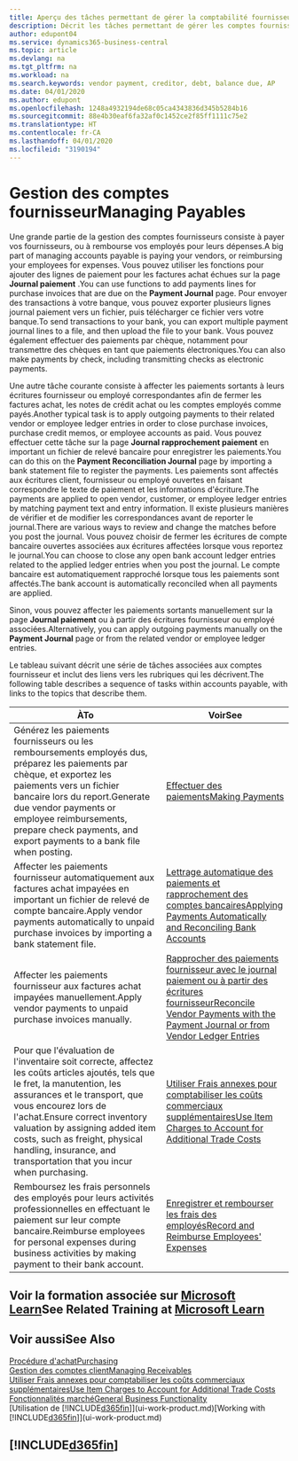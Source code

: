 ```yaml
---
title: Aperçu des tâches permettant de gérer la comptabilité fournisseur| Microsoft Docs
description: Décrit les tâches permettant de gérer les comptes fournisseur, par exemple, le paiement des créditeurs ou l'affectation de paiements sortants aux écritures pour fermer des factures ou des notes de crédit.
author: edupont04
ms.service: dynamics365-business-central
ms.topic: article
ms.devlang: na
ms.tgt_pltfrm: na
ms.workload: na
ms.search.keywords: vendor payment, creditor, debt, balance due, AP
ms.date: 04/01/2020
ms.author: edupont
ms.openlocfilehash: 1248a4932194de68c05ca4343836d345b5284b16
ms.sourcegitcommit: 88e4b30eaf6fa32af0c1452ce2f85ff1111c75e2
ms.translationtype: HT
ms.contentlocale: fr-CA
ms.lasthandoff: 04/01/2020
ms.locfileid: "3190194"
---
```

# <a name="managing-payables"></a><span data-ttu-id="41b7e-103">Gestion des comptes fournisseur</span><span class="sxs-lookup"><span data-stu-id="41b7e-103">Managing Payables</span></span>

<span data-ttu-id="41b7e-104">Une grande partie de la gestion des comptes fournisseurs consiste à payer vos fournisseurs, ou à rembourse vos employés pour leurs dépenses.</span><span class="sxs-lookup"><span data-stu-id="41b7e-104">A big part of managing accounts payable is paying your vendors, or reimbursing your employees for expenses.</span></span> <span data-ttu-id="41b7e-105">Vous pouvez utiliser les fonctions pour ajouter des lignes de paiement pour les factures achat échues sur la page **Journal paiement** .</span><span class="sxs-lookup"><span data-stu-id="41b7e-105">You can use functions to add payments lines for purchase invoices that are due on the **Payment Journal** page.</span></span> <span data-ttu-id="41b7e-106">Pour envoyer des transactions à votre banque, vous pouvez exporter plusieurs lignes journal paiement vers un fichier, puis télécharger ce fichier vers votre banque.</span><span class="sxs-lookup"><span data-stu-id="41b7e-106">To send transactions to your bank, you can export multiple payment journal lines to a file, and then upload the file to your bank.</span></span> <span data-ttu-id="41b7e-107">Vous pouvez également effectuer des paiements par chèque, notamment pour transmettre des chèques en tant que paiements électroniques.</span><span class="sxs-lookup"><span data-stu-id="41b7e-107">You can also make payments by check, including transmitting checks as electronic payments.</span></span>

<span data-ttu-id="41b7e-108">Une autre tâche courante consiste à affecter les paiements sortants à leurs écritures fournisseur ou employé correspondantes afin de fermer les factures achat, les notes de crédit achat ou les comptes employés comme payés.</span><span class="sxs-lookup"><span data-stu-id="41b7e-108">Another typical task is to apply outgoing payments to their related vendor or employee ledger entries in order to close purchase invoices, purchase credit memos, or employee accounts as paid.</span></span> <span data-ttu-id="41b7e-109">Vous pouvez effectuer cette tâche sur la page **Journal rapprochement paiement** en important un fichier de relevé bancaire pour enregistrer les paiements.</span><span class="sxs-lookup"><span data-stu-id="41b7e-109">You can do this on the **Payment Reconciliation Journal** page by importing a bank statement file to register the payments.</span></span> <span data-ttu-id="41b7e-110">Les paiements sont affectés aux écritures client, fournisseur ou employé ouvertes en faisant correspondre le texte de paiement et les informations d'écriture.</span><span class="sxs-lookup"><span data-stu-id="41b7e-110">The payments are applied to open vendor, customer, or employee ledger entries by matching payment text and entry information.</span></span> <span data-ttu-id="41b7e-111">Il existe plusieurs manières de vérifier et de modifier les correspondances avant de reporter le journal.</span><span class="sxs-lookup"><span data-stu-id="41b7e-111">There are various ways to review and change the matches before you post the journal.</span></span> <span data-ttu-id="41b7e-112">Vous pouvez choisir de fermer les écritures de compte bancaire ouvertes associées aux écritures affectées lorsque vous reportez le journal.</span><span class="sxs-lookup"><span data-stu-id="41b7e-112">You can choose to close any open bank account ledger entries related to the applied ledger entries when you post the journal.</span></span> <span data-ttu-id="41b7e-113">Le compte bancaire est automatiquement rapproché lorsque tous les paiements sont affectés.</span><span class="sxs-lookup"><span data-stu-id="41b7e-113">The bank account is automatically reconciled when all payments are applied.</span></span>

<span data-ttu-id="41b7e-114">Sinon, vous pouvez affecter les paiements sortants manuellement sur la page **Journal paiement** ou à partir des écritures fournisseur ou employé associées.</span><span class="sxs-lookup"><span data-stu-id="41b7e-114">Alternatively, you can apply outgoing payments manually on the **Payment Journal** page or from the related vendor or employee ledger entries.</span></span>

<span data-ttu-id="41b7e-115">Le tableau suivant décrit une série de tâches associées aux comptes fournisseur et inclut des liens vers les rubriques qui les décrivent.</span><span class="sxs-lookup"><span data-stu-id="41b7e-115">The following table describes a sequence of tasks within accounts payable, with links to the topics that describe them.</span></span>

| <span data-ttu-id="41b7e-116">À</span><span class="sxs-lookup"><span data-stu-id="41b7e-116">To</span></span> | <span data-ttu-id="41b7e-117">Voir</span><span class="sxs-lookup"><span data-stu-id="41b7e-117">See</span></span> |
| --- | --- |
| <span data-ttu-id="41b7e-118">Générez les paiements fournisseurs ou les remboursements employés dus, préparez les paiements par chèque, et exportez les paiements vers un fichier bancaire lors du report.</span><span class="sxs-lookup"><span data-stu-id="41b7e-118">Generate due vendor payments or employee reimbursements, prepare check payments, and export payments to a bank file when posting.</span></span> |[<span data-ttu-id="41b7e-119">Effectuer des paiements</span><span class="sxs-lookup"><span data-stu-id="41b7e-119">Making Payments</span></span>](payables-make-payments.md) |
| <span data-ttu-id="41b7e-120">Affecter les paiements fournisseur automatiquement aux factures achat impayées en important un fichier de relevé de compte bancaire.</span><span class="sxs-lookup"><span data-stu-id="41b7e-120">Apply vendor payments automatically to unpaid purchase invoices by importing a bank statement file.</span></span> |[<span data-ttu-id="41b7e-121">Lettrage automatique des paiements et rapprochement des comptes bancaires</span><span class="sxs-lookup"><span data-stu-id="41b7e-121">Applying Payments Automatically and Reconciling Bank Accounts</span></span>](receivables-apply-payments-auto-reconcile-bank-accounts.md) |
| <span data-ttu-id="41b7e-122">Affecter les paiements fournisseur aux factures achat impayées manuellement.</span><span class="sxs-lookup"><span data-stu-id="41b7e-122">Apply vendor payments to unpaid purchase invoices manually.</span></span> |[<span data-ttu-id="41b7e-123">Rapprocher des paiements fournisseur avec le journal paiement ou à partir des écritures fournisseur</span><span class="sxs-lookup"><span data-stu-id="41b7e-123">Reconcile Vendor Payments with the Payment Journal or from Vendor Ledger Entries</span></span>](payables-how-apply-purchase-transactions-manually.md) |
|<span data-ttu-id="41b7e-124">Pour que l'évaluation de l'inventaire soit correcte, affectez les coûts articles ajoutés, tels que le fret, la manutention, les assurances et le transport, que vous encourez lors de l'achat.</span><span class="sxs-lookup"><span data-stu-id="41b7e-124">Ensure correct inventory valuation by assigning added item costs, such as freight, physical handling, insurance, and transportation that you incur when purchasing.</span></span>|[<span data-ttu-id="41b7e-125">Utiliser Frais annexes pour comptabiliser les coûts commerciaux supplémentaires</span><span class="sxs-lookup"><span data-stu-id="41b7e-125">Use Item Charges to Account for Additional Trade Costs</span></span>](payables-how-assign-item-charges.md)|
|<span data-ttu-id="41b7e-126">Remboursez les frais personnels des employés pour leurs activités professionnelles en effectuant le paiement sur leur compte bancaire.</span><span class="sxs-lookup"><span data-stu-id="41b7e-126">Reimburse employees for personal expenses during business activities by making payment to their bank account.</span></span>|[<span data-ttu-id="41b7e-127">Enregistrer et rembourser les frais des employés</span><span class="sxs-lookup"><span data-stu-id="41b7e-127">Record and Reimburse Employees' Expenses</span></span>](finance-how-record-reimburse-employee-expenses.md)|

## <a name="see-related-training-at-microsoft-learn"></a><span data-ttu-id="41b7e-128">Voir la formation associée sur [Microsoft Learn](/learn/paths/process-customer-vendor-payments-dynamics-365-business-central/)</span><span class="sxs-lookup"><span data-stu-id="41b7e-128">See Related Training at [Microsoft Learn](/learn/paths/process-customer-vendor-payments-dynamics-365-business-central/)</span></span>

## <a name="see-also"></a><span data-ttu-id="41b7e-129">Voir aussi</span><span class="sxs-lookup"><span data-stu-id="41b7e-129">See Also</span></span>
[<span data-ttu-id="41b7e-130">Procédure d'achat</span><span class="sxs-lookup"><span data-stu-id="41b7e-130">Purchasing</span></span>](purchasing-manage-purchasing.md)  
[<span data-ttu-id="41b7e-131">Gestion des comptes client</span><span class="sxs-lookup"><span data-stu-id="41b7e-131">Managing Receivables</span></span>](receivables-manage-receivables.md)  
[<span data-ttu-id="41b7e-132">Utiliser Frais annexes pour comptabiliser les coûts commerciaux supplémentaires</span><span class="sxs-lookup"><span data-stu-id="41b7e-132">Use Item Charges to Account for Additional Trade Costs</span></span>](payables-how-assign-item-charges.md)  
[<span data-ttu-id="41b7e-133">Fonctionnalités marché</span><span class="sxs-lookup"><span data-stu-id="41b7e-133">General Business Functionality</span></span>](ui-across-business-areas.md)  
<span data-ttu-id="41b7e-134">[Utilisation de [!INCLUDE[d365fin](includes/d365fin_md.md)]](ui-work-product.md)</span><span class="sxs-lookup"><span data-stu-id="41b7e-134">[Working with [!INCLUDE[d365fin](includes/d365fin_md.md)]](ui-work-product.md)</span></span>

## [!INCLUDE[d365fin](includes/free_trial_md.md)]  
